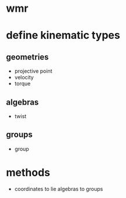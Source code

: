 # wmr

# define kinematic types
## geometries
- projective point
- velocity
- torque

## algebras
- twist

## groups
- group




# methods
- coordinates to lie algebras to groups